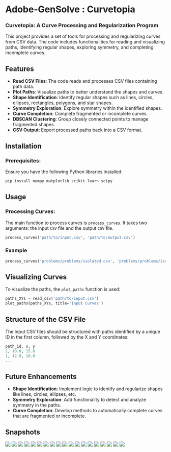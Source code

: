# Adobe-GenSolve : Curvetopia 
### Curvetopia: A Curve Processing and Regularization Program
This project provides a set of tools for processing and regularizing curves from CSV data. The code includes functionalities for reading and visualizing paths, identifying regular shapes, exploring symmetry, and completing incomplete curves.

## Features
- **Read CSV Files**: The code reads and processes CSV files containing path data.
- **Plot Paths**: Visualize paths to better understand the shapes and curves.
- **Shape Identification**: Identify regular shapes such as lines, circles, ellipses, rectangles, polygons, and star shapes.
- **Symmetry Exploration**: Explore symmetry within the identified shapes.
- **Curve Completion**: Complete fragmented or incomplete curves.
- **DBSCAN Clustering**: Group closely connected points to manage fragmented shapes.
- **CSV Output**: Export processed paths back into a CSV format.

## Installation
### Prerequisites:
Ensure you have the following Python libraries installed:
```python
pip install numpy matplotlib scikit-learn scipy
```

## Usage
### Processing Curves:
The main function to process curves is `process_curves`. It takes two arguments: the input `CSV` file and the output `CSV` file.
```python
process_curves('path/to/input.csv', 'path/to/output.csv')
```

### Example
```python
process_curves('problems/problems/isolated.csv', 'problems/problems/isolated_sol.csv')
```

## Visualizing Curves
To visualize the paths, the `plot_paths` function is used:
```python
paths_XYs = read_csv('path/to/input.csv')
plot_paths(paths_XYs, title='Input Curves')
```

## Structure of the CSV File
The input CSV files should be structured with paths identified by a unique ID in the first column, followed by the X and Y coordinates:
```python
path_id, x, y
1, 10.0, 15.0
1, 12.0, 18.0
...
```

## Future Enhancements
- **Shape Identification**: Implement logic to identify and regularize shapes like lines, circles, ellipses, etc.
- **Symmetry Exploration**: Add functionality to detect and analyze symmetry in the paths.
- **Curve Completion**: Develop methods to automatically complete curves that are fragmented or incomplete.

## Snapshots 
![](snapshots/Figure_1.png)
![](snapshots/Figure_2.png)
![](snapshots/Figure_3.png)
![](snapshots/Figure_4.png)
![](snapshots/Figure_5.png)
![](snapshots/Figure_6.png)
![](snapshots/Figure_7.png)
![](snapshots/Figure_8.png)
![](snapshots/Figure_9.png)
![](snapshots/Figure_10.png)
![](snapshots/Figure_11.png)
![](snapshots/Figure_12.png)
![](snapshots/Figure_13.png)
![](snapshots/Figure_14.png)
![](snapshots/Figure_15.png)
![](snapshots/Figure_16.png)
![](snapshots/Figure_17.png)
![](snapshots/Figure_18.png)
![](snapshots/Figure_19.png)